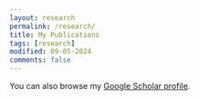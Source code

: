 ```yaml
---
layout: research
permalink: /research/
title: My Publications
tags: [research]
modified: 09-05-2024
comments: false
---
```


You can also browse my <a href="http://scholar.google.es/citations?user=ewQ8YAoAAAAJ" target="_blank">Google Scholar profile</a>.
